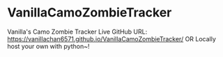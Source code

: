 # VanillaCamoZombieTracker
Vanilla's Camo Zombie Tracker
Live GitHub URL: https://vanillachan6571.github.io/VanillaCamoZombieTracker/
OR Locally host your own with python~!
